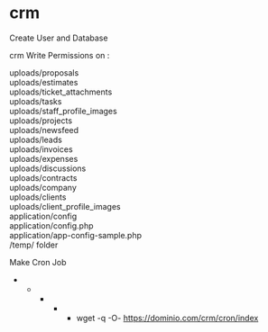 # crm

Create User and Database

crm
 Write Permissions on :
 
uploads/proposals	<br>
uploads/estimates	<br>
uploads/ticket_attachments	<br>
uploads/tasks	<br>
uploads/staff_profile_images	<br>
uploads/projects	<br>
uploads/newsfeed	<br>
uploads/leads	<br>
uploads/invoices	<br>
uploads/expenses	<br>
uploads/discussions	<br>
uploads/contracts	<br>
uploads/company	<br>
uploads/clients	<br>
uploads/client_profile_images	<br>
application/config <br>
application/config.php <br>
application/app-config-sample.php <br>
/temp/ folder 


Make Cron Job 

* * * * * wget -q -O- https://dominio.com/crm/cron/index

